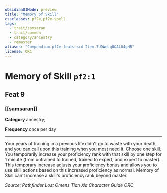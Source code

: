 ```yaml
---
obsidianUIMode: preview
title: "Memory of Skill"
cssclasses: pf2e,pf2e-spell
tags:
  - trait/samsaran
  - trait/common
  - category/ancestry
  - remaster
aliases: "Compendium.pf2e.feats-srd.Item.7UDWeLq8OAL04gHR"
license: ORC
---
```

# Memory of Skill `pf2:1`
## Feat 9
### [[samsaran]]

**Category** ancestry; 




**Frequency** once per day

* * *

Your years of training in a previous life didn't go to waste with your death, and you can call upon this training when you most need it. Choose one skill. You temporarily increase your proficiency rank with that skill by one step for 1 minute (from untrained to trained, trained to expert, and expert to master). This temporary increase adjusts your proficiency bonus and allows you to use skill actions based on this increased proficiency as normal. Memory of Skill can't increase a skill's proficiency rank beyond master.

*Source: Pathfinder Lost Omens Tian Xia Character Guide*
*ORC*